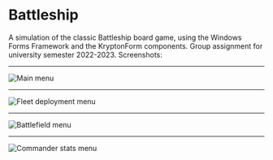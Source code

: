 # Battleship
A simulation of the classic Battleship board game, using the Windows Forms Framework and the KryptonForm components. Group assignment for university semester 2022-2023.
Screenshots:
___
![Main menu](https://i.imgur.com/vRCfS56.png)
___
![Fleet deployment menu](https://i.imgur.com/3yefTAm.png)
___
![Battlefield menu](https://i.imgur.com/dkYjgQQ.png)
___
![Commander stats menu](https://i.imgur.com/zldHA4Y.png)
